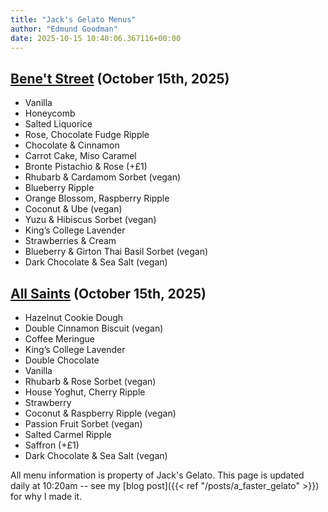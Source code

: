 ```yaml
---
title: "Jack's Gelato Menus"
author: "Edmund Goodman"
date: 2025-10-15 10:40:06.367116+00:00
---
```


## [Bene't Street](https://www.jacksgelato.com/bene-t-street-menu) (October 15th, 2025)

- Vanilla
- Honeycomb
- Salted Liquorice
- Rose, Chocolate Fudge Ripple
- Chocolate & Cinnamon
- Carrot Cake, Miso Caramel
- Bronte Pistachio & Rose (+£1)
- Rhubarb & Cardamom Sorbet (vegan)
- Blueberry Ripple
- Orange Blossom, Raspberry Ripple
- Coconut & Ube (vegan)
- Yuzu & Hibiscus Sorbet (vegan)
- King’s College Lavender
- Strawberries & Cream
- Blueberry & Girton Thai Basil Sorbet (vegan)
- Dark Chocolate & Sea Salt (vegan)


## [All Saints](https://www.jacksgelato.com/all-saints-menu) (October 15th, 2025)

- Hazelnut Cookie Dough
- Double Cinnamon Biscuit (vegan)
- Coffee Meringue
- King’s College Lavender
- Double Chocolate
- Vanilla
- Rhubarb & Rose Sorbet (vegan)
- House Yoghut, Cherry Ripple
- Strawberry
- Coconut & Raspberry Ripple (vegan)
- Passion Fruit Sorbet (vegan)
- Salted Carmel Ripple
- Saffron (+£1)
- Dark Chocolate & Sea Salt (vegan)

All menu information is property of Jack's Gelato. This page is
updated daily at 10:20am -- see my
[blog post]({{< ref "/posts/a_faster_gelato" >}}) for why I made it.
